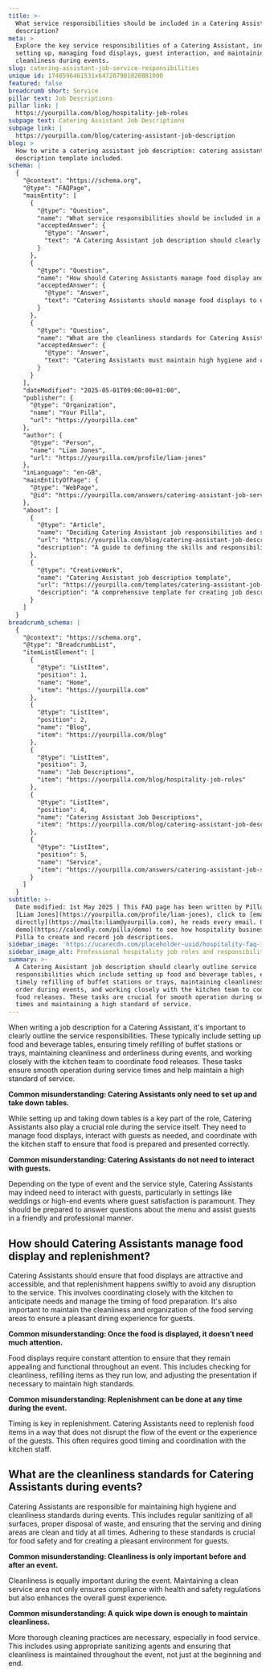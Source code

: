 ```yaml
---
title: >-
  What service responsibilities should be included in a Catering Assistant job
  description?
meta: >
  Explore the key service responsibilities of a Catering Assistant, including
  setting up, managing food displays, guest interaction, and maintaining
  cleanliness during events.
slug: catering-assistant-job-service-responsibilities
unique id: 1748596461531x647207981020881000
featured: false
breadcrumb short: Service
pillar text: Job Descriptions
pillar link: |
  https://yourpilla.com/blog/hospitality-job-roles
subpage text: Catering Assistant Job Descriptions
subpage link: |
  https://yourpilla.com/blog/catering-assistant-job-description
blog: >
  How to write a catering assistant job description: catering assistant job
  description template included.
schema: |
  {
    "@context": "https://schema.org",
    "@type": "FAQPage",
    "mainEntity": [
      {
        "@type": "Question",
        "name": "What service responsibilities should be included in a Catering Assistant job description?",
        "acceptedAnswer": {
          "@type": "Answer",
          "text": "A Catering Assistant job description should clearly outline service responsibilities which include setting up food and beverage tables, ensuring timely refilling of buffet stations or trays, maintaining cleanliness and order during events, and working closely with the kitchen team to coordinate food releases. These tasks are crucial for smooth operation during service times and maintaining a high standard of service."
        }
      },
      {
        "@type": "Question",
        "name": "How should Catering Assistants manage food display and replenishment?",
        "acceptedAnswer": {
          "@type": "Answer",
          "text": "Catering Assistants should manage food displays to ensure they are attractive and accessible, and replenish items swiftly to avoid service disruption. Coordination with the kitchen to manage timing of food preparation is essential. Maintaining cleanliness and organization of the food serving areas is also crucial to ensure a pleasant dining experience for guests."
        }
      },
      {
        "@type": "Question",
        "name": "What are the cleanliness standards for Catering Assistants during events?",
        "acceptedAnswer": {
          "@type": "Answer",
          "text": "Catering Assistants must maintain high hygiene and cleanliness standards during events. This includes regular sanitizing of all surfaces, proper disposal of waste, and keeping serving and dining areas clean and tidy at all times. These standards are key for ensuring food safety and creating a pleasant environment for guests."
        }
      }
    ],
    "dateModified": "2025-05-01T09:00:00+01:00",
    "publisher": {
      "@type": "Organization",
      "name": "Your Pilla",
      "url": "https://yourpilla.com"
    },
    "author": {
      "@type": "Person",
      "name": "Liam Jones",
      "url": "https://yourpilla.com/profile/liam-jones"
    },
    "inLanguage": "en-GB",
    "mainEntityOfPage": {
      "@type": "WebPage",
      "@id": "https://yourpilla.com/answers/catering-assistant-job-service-responsibilities"
    },
    "about": [
      {
        "@type": "Article",
        "name": "Deciding Catering Assistant job responsibilities and skills",
        "url": "https://yourpilla.com/blog/catering-assistant-job-description",
        "description": "A guide to defining the skills and responsibilities needed for a Catering Assistant, essential for drafting effective job descriptions and understanding the role's requirements."
      },
      {
        "@type": "CreativeWork",
        "name": "Catering Assistant job description template",
        "url": "https://yourpilla.com/templates/catering-assistant-job-description",
        "description": "A comprehensive template for creating job descriptions for Catering Assistants, detailing required skills and responsibilities to ensure successful recruitment and operations."
      }
    ]
  }
breadcrumb_schema: |
  {
    "@context": "https://schema.org",
    "@type": "BreadcrumbList",
    "itemListElement": [
      {
        "@type": "ListItem",
        "position": 1,
        "name": "Home",
        "item": "https://yourpilla.com"
      },
      {
        "@type": "ListItem",
        "position": 2,
        "name": "Blog",
        "item": "https://yourpilla.com/blog"
      },
      {
        "@type": "ListItem",
        "position": 3,
        "name": "Job Descriptions",
        "item": "https://yourpilla.com/blog/hospitality-job-roles"
      },
      {
        "@type": "ListItem",
        "position": 4,
        "name": "Catering Assistant Job Descriptions",
        "item": "https://yourpilla.com/blog/catering-assistant-job-description"
      },
      {
        "@type": "ListItem",
        "position": 5,
        "name": "Service",
        "item": "https://yourpilla.com/answers/catering-assistant-job-service-responsibilities"
      }
    ]
  }
subtitle: >-
  Date modified: 1st May 2025 | This FAQ page has been written by Pilla Founder,
  [Liam Jones](https://yourpilla.com/profile/liam-jones), click to [email Liam
  directly](https://mailto:liam@yourpilla.com), he reads every email. Or [book a
  demo](https://calendly.com/pilla/demo) to see how hospitality businesses use
  Pilla to create and record job descriptions.
sidebar_image: 'https://ucarecdn.com/placeholder-uuid/hospitality-faq-image.jpg'
sidebar_image_alt: Professional hospitality job roles and responsibilities
summary: >-
  A Catering Assistant job description should clearly outline service
  responsibilities which include setting up food and beverage tables, ensuring
  timely refilling of buffet stations or trays, maintaining cleanliness and
  order during events, and working closely with the kitchen team to coordinate
  food releases. These tasks are crucial for smooth operation during service
  times and maintaining a high standard of service.
---
```

When writing a job description for a Catering Assistant, it's important to clearly outline the service responsibilities. These typically include setting up food and beverage tables, ensuring timely refilling of buffet stations or trays, maintaining cleanliness and orderliness during events, and working closely with the kitchen team to coordinate food releases. These tasks ensure smooth operation during service times and help maintain a high standard of service.

**Common misunderstanding: Catering Assistants only need to set up and take down tables.**

While setting up and taking down tables is a key part of the role, Catering Assistants also play a crucial role during the service itself. They need to manage food displays, interact with guests as needed, and coordinate with the kitchen staff to ensure that food is prepared and presented correctly.

**Common misunderstanding: Catering Assistants do not need to interact with guests.**

Depending on the type of event and the service style, Catering Assistants may indeed need to interact with guests, particularly in settings like weddings or high-end events where guest satisfaction is paramount. They should be prepared to answer questions about the menu and assist guests in a friendly and professional manner.

## How should Catering Assistants manage food display and replenishment?

Catering Assistants should ensure that food displays are attractive and accessible, and that replenishment happens swiftly to avoid any disruption to the service. This involves coordinating closely with the kitchen to anticipate needs and manage the timing of food preparation. It's also important to maintain the cleanliness and organization of the food serving areas to ensure a pleasant dining experience for guests.

**Common misunderstanding: Once the food is displayed, it doesn’t need much attention.**

Food displays require constant attention to ensure that they remain appealing and functional throughout an event. This includes checking for cleanliness, refilling items as they run low, and adjusting the presentation if necessary to maintain high standards.

**Common misunderstanding: Replenishment can be done at any time during the event.**

Timing is key in replenishment. Catering Assistants need to replenish food items in a way that does not disrupt the flow of the event or the experience of the guests. This often requires good timing and coordination with the kitchen staff.

## What are the cleanliness standards for Catering Assistants during events?

Catering Assistants are responsible for maintaining high hygiene and cleanliness standards during events. This includes regular sanitizing of all surfaces, proper disposal of waste, and ensuring that the serving and dining areas are clean and tidy at all times. Adhering to these standards is crucial for food safety and for creating a pleasant environment for guests.

**Common misunderstanding: Cleanliness is only important before and after an event.**

Cleanliness is equally important during the event. Maintaining a clean service area not only ensures compliance with health and safety regulations but also enhances the overall guest experience.

**Common misunderstanding: A quick wipe down is enough to maintain cleanliness.**

More thorough cleaning practices are necessary, especially in food service. This includes using appropriate sanitizing agents and ensuring that cleanliness is maintained throughout the event, not just at the beginning and end.
